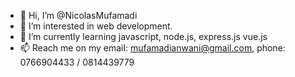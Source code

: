 - 👋 Hi, I’m @NicolasMufamadi
- 👀 I’m interested in web development. 
- 🌱 I’m currently learning javascript, node.js, express.js vue.js
- 📫 Reach me on my email: mufamadianwani@gmail.com, phone: 0766904433 / 0814439779

<!---
NicolasMufamadi/NicolasMufamadi is a ✨ special ✨ repository because its `README.md` (this file) appears on your GitHub profile.
You can click the Preview link to take a look at your changes.
--->
